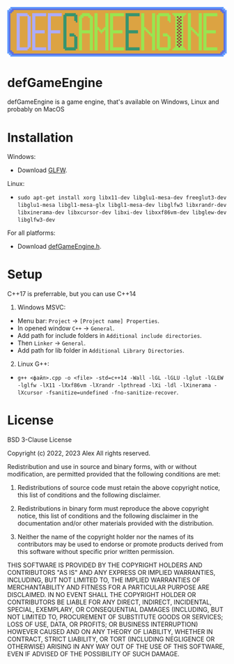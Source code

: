 <p align="center"><img src="dge_large_logo.png"></p>

# defGameEngine
defGameEngine is a game engine, that's available on Windows, Linux and probably on MacOS

# Installation

Windows:
- Download [GLFW](https://www.glfw.org/download.html).

Linux:
- `sudo apt-get install xorg libx11-dev libglu1-mesa-dev freeglut3-dev libglu1-mesa libgl1-mesa-glx libgl1-mesa-dev libglfw3 libxrandr-dev libxinerama-dev libxcursor-dev libxi-dev libxxf86vm-dev libglew-dev libglfw3-dev`

For all platforms:
- Download [defGameEngine.h](https://raw.githubusercontent.com/defini7/defGameEngine/master/defGameEngine.h).

# Setup

C++17 is preferrable, but you can use C++14

1. Windows MSVC:
- Menu bar: `Project` -> `[Project name] Properties`.
- In opened window `C++` -> `General`.
- Add path for include folders in `Additional include directories`.
- Then `Linker` -> `General`.
- Add path for lib folder in `Additional Library Directories`.

2. Linux G++:
- `g++ <файл>.cpp -o <file> -std=c++14 -Wall -lGL -lGLU -lglut -lGLEW -lglfw -lX11 -lXxf86vm -lXrandr -lpthread -lXi -ldl -lXinerama -lXcursor -fsanitize=undefined -fno-sanitize-recover`.

# License

BSD 3-Clause License

Copyright (c) 2022, 2023 Alex
All rights reserved.

Redistribution and use in source and binary forms, with or without
modification, are permitted provided that the following conditions are met:

1. Redistributions of source code must retain the above copyright notice, this
   list of conditions and the following disclaimer.

2. Redistributions in binary form must reproduce the above copyright notice,
   this list of conditions and the following disclaimer in the documentation
   and/or other materials provided with the distribution.

3. Neither the name of the copyright holder nor the names of its
   contributors may be used to endorse or promote products derived from
   this software without specific prior written permission.

THIS SOFTWARE IS PROVIDED BY THE COPYRIGHT HOLDERS AND CONTRIBUTORS "AS IS"
AND ANY EXPRESS OR IMPLIED WARRANTIES, INCLUDING, BUT NOT LIMITED TO, THE
IMPLIED WARRANTIES OF MERCHANTABILITY AND FITNESS FOR A PARTICULAR PURPOSE ARE
DISCLAIMED. IN NO EVENT SHALL THE COPYRIGHT HOLDER OR CONTRIBUTORS BE LIABLE
FOR ANY DIRECT, INDIRECT, INCIDENTAL, SPECIAL, EXEMPLARY, OR CONSEQUENTIAL
DAMAGES (INCLUDING, BUT NOT LIMITED TO, PROCUREMENT OF SUBSTITUTE GOODS OR
SERVICES; LOSS OF USE, DATA, OR PROFITS; OR BUSINESS INTERRUPTION) HOWEVER
CAUSED AND ON ANY THEORY OF LIABILITY, WHETHER IN CONTRACT, STRICT LIABILITY,
OR TORT (INCLUDING NEGLIGENCE OR OTHERWISE) ARISING IN ANY WAY OUT OF THE USE
OF THIS SOFTWARE, EVEN IF ADVISED OF THE POSSIBILITY OF SUCH DAMAGE.
